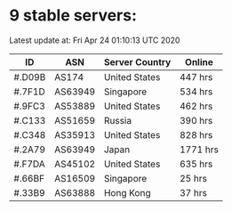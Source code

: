 # 9 stable servers:

Latest update at: Fri Apr 24 01:10:13 UTC 2020

| ID | ASN | Server Country | Online |
| -- | --- | -------------- | ------ |
| #.D09B | AS174 | United States | 447 hrs |
| #.7F1D | AS63949 | Singapore | 534 hrs |
| #.9FC3 | AS53889 | United States | 462 hrs |
| #.C133 | AS51659 | Russia | 390 hrs |
| #.C348 | AS35913 | United States | 828 hrs |
| #.2A79 | AS63949 | Japan | 1771 hrs |
| #.F7DA | AS45102 | United States | 635 hrs |
| #.66BF | AS16509 | Singapore | 25 hrs |
| #.33B9 | AS63888 | Hong Kong | 37 hrs |

